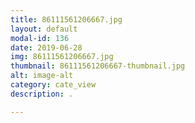 ```yaml
---
title: 86111561206667.jpg
layout: default
modal-id: 136
date: 2019-06-28
img: 86111561206667.jpg
thumbnail: 86111561206667-thumbnail.jpg
alt: image-alt
category: cate_view
description: .

---
```

